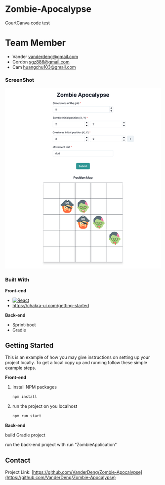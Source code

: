 # Zombie-Apocalypse
CourtCanva code test


# Team Member
- Vander vanderdeng@gmail.com
- Gordon sgz886@gmail.com
- Cam huangchu103@gmail.com


### ScreenShot
![Demo](screeshot.png)
### Built With

**Front-end**
* [![React][React.js]][React-url]
* https://chakra-ui.com/getting-started

**Back-end**
* Sprint-boot
* Gradle




<!-- GETTING STARTED -->
## Getting Started

This is an example of how you may give instructions on setting up your project locally.
To get a local copy up and running follow these simple example steps.

**Front-end**
1. Install NPM packages
   ```sh
   npm install
   ```
2. run the project on you localhost
   ```sh
   npm run start
   ```

**Back-end**

build Gradle project

run the back-end project with run "ZombieApplication"



<!-- CONTACT -->
## Contact

Project Link: [https://github.com/VanderDeng/Zombie-Apocalypse](https://github.com/VanderDeng/Zombie-Apocalypse)



[React.js]: https://img.shields.io/badge/React-20232A?style=for-the-badge&logo=react&logoColor=61DAFB
[React-url]: https://reactjs.org/